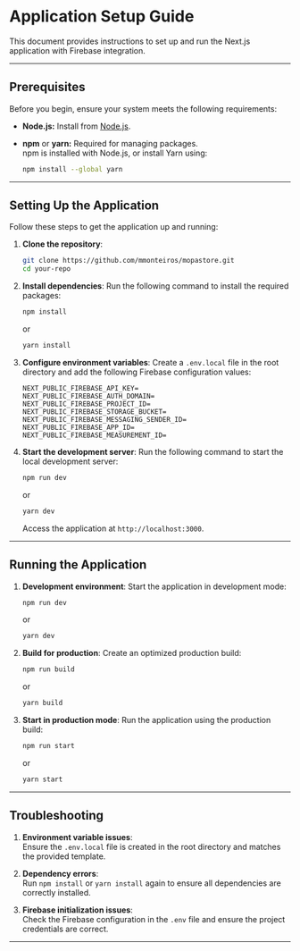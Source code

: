 # Application Setup Guide

This document provides instructions to set up and run the Next.js application with Firebase integration.

---

## Prerequisites

Before you begin, ensure your system meets the following requirements:

- **Node.js:**
  Install from [Node.js](https://nodejs.org/).

- **npm** or **yarn:** Required for managing packages.  
  npm is installed with Node.js, or install Yarn using:  
  ```bash
  npm install --global yarn
  ```

---

## Setting Up the Application

Follow these steps to get the application up and running:

1. **Clone the repository**:
   ```bash
   git clone https://github.com/mmonteiros/mopastore.git
   cd your-repo
   ```

2. **Install dependencies**:
   Run the following command to install the required packages:
   ```bash
   npm install
   ```
   or
   ```bash
   yarn install
   ```

3. **Configure environment variables**:
   Create a `.env.local` file in the root directory and add the following Firebase configuration values:

   ```plaintext
   NEXT_PUBLIC_FIREBASE_API_KEY=
   NEXT_PUBLIC_FIREBASE_AUTH_DOMAIN=
   NEXT_PUBLIC_FIREBASE_PROJECT_ID=
   NEXT_PUBLIC_FIREBASE_STORAGE_BUCKET=
   NEXT_PUBLIC_FIREBASE_MESSAGING_SENDER_ID=
   NEXT_PUBLIC_FIREBASE_APP_ID=
   NEXT_PUBLIC_FIREBASE_MEASUREMENT_ID=
   ```

4. **Start the development server**:
   Run the following command to start the local development server:
   ```bash
   npm run dev
   ```
   or
   ```bash
   yarn dev
   ```
   Access the application at `http://localhost:3000`.

---

## Running the Application

1. **Development environment**:
   Start the application in development mode:
   ```bash
   npm run dev
   ```
   or
   ```bash
   yarn dev
   ```

2. **Build for production**:
   Create an optimized production build:
   ```bash
   npm run build
   ```
   or
   ```bash
   yarn build
   ```

3. **Start in production mode**:
   Run the application using the production build:
   ```bash
   npm run start
   ```
   or
   ```bash
   yarn start
   ```

---

## Troubleshooting

1. **Environment variable issues**:  
   Ensure the `.env.local` file is created in the root directory and matches the provided template.

2. **Dependency errors**:  
   Run `npm install` or `yarn install` again to ensure all dependencies are correctly installed.

3. **Firebase initialization issues**:  
   Check the Firebase configuration in the `.env` file and ensure the project credentials are correct.

---
